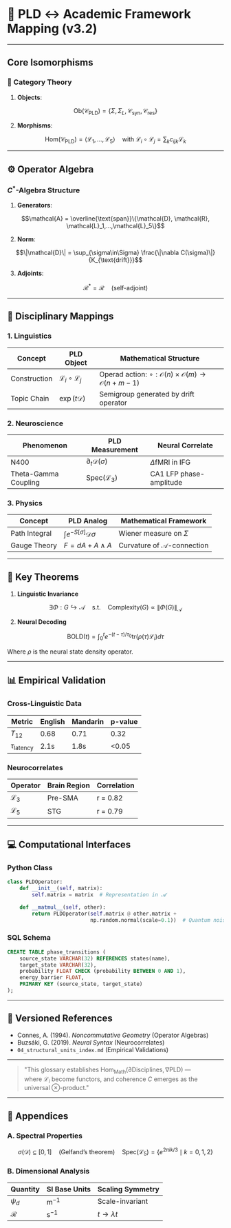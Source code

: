 # 📘 PLD ↔ Academic Framework Mapping (v3.2)

---

## Core Isomorphisms

### 📐 Category Theory

1. **Objects**:  
```math
\text{Ob}(\mathcal{C}_{\text{PLD}}) = \{\Sigma, \Sigma_L, \mathcal{C}_{\text{syn}}, \mathcal{C}_{\text{res}}\}
```

2. **Morphisms**:  
```math
\text{Hom}(\mathcal{C}_{\text{PLD}}) = \langle \mathcal{L}_1,...,\mathcal{L}_5 \rangle  
\quad \text{with } \mathcal{L}_i \circ \mathcal{L}_j = \sum_k c_{ijk}\mathcal{L}_k
```

---

## ⚙️ Operator Algebra

### $C^*$-Algebra Structure

1. **Generators**:  
```math
\mathcal{A} = \overline{\text{span}}\{\mathcal{D}, \mathcal{R}, \mathcal{L}_1,...,\mathcal{L}_5\}
```

2. **Norm**:  
```math
\|\mathcal{D}\| = \sup_{\sigma\in\Sigma} \frac{\|\nabla C(\sigma)\|}{K_{\text{drift}}}
```

3. **Adjoints**:  
```math
\mathcal{R}^* = \mathcal{R} \quad \text{(self-adjoint)}
```

---

## 🔄 Disciplinary Mappings

### 1. Linguistics

| Concept         | PLD Object                       | Mathematical Structure                          |
|-----------------|----------------------------------|--------------------------------------------------|
| Construction    | $\mathcal{L}_i \circ \mathcal{L}_j$ | Operad action: $\circ: \mathcal{O}(n) \times \mathcal{O}(m) \to \mathcal{O}(n+m-1)$ |
| Topic Chain     | $\exp(t\mathcal{D})$             | Semigroup generated by drift operator           |

### 2. Neuroscience

| Phenomenon            | PLD Measurement                  | Neural Correlate              |
|------------------------|----------------------------------|-------------------------------|
| N400                   | $\partial_t \mathcal{D}(\sigma)$ | $\Delta\text{fMRI}$ in IFG    |
| Theta-Gamma Coupling   | $\text{Spec}(\mathcal{L}_3)$     | CA1 LFP phase-amplitude       |

### 3. Physics

| Concept        | PLD Analog                            | Mathematical Framework         |
|----------------|----------------------------------------|---------------------------------|
| Path Integral  | $\int e^{-S[\sigma]}\mathcal{D}\sigma$ | Wiener measure on $\Sigma$     |
| Gauge Theory   | $F = dA + A \wedge A$                  | Curvature of $\mathcal{A}$-connection |

---

## 📏 Key Theorems

1. **Linguistic Invariance**  
```math
\exists \Phi: G \hookrightarrow \mathcal{A} \quad \text{s.t.} \quad \text{Complexity}(G) \propto \|\Phi(G)\|_{\mathcal{A}}
```

2. **Neural Decoding**  
```math
\text{BOLD}(t) = \int_0^t e^{-(t-\tau)/\tau_0} \text{tr}(\rho(\tau)\mathcal{L}_i)d\tau
```
Where $\rho$ is the neural state density operator.

---

## 📊 Empirical Validation

### Cross-Linguistic Data

| Metric               | English | Mandarin | p-value |
|----------------------|---------|----------|---------|
| $T_{12}$             | 0.68    | 0.71     | 0.32    |
| $\tau_{\text{latency}}$ | 2.1s   | 1.8s     | <0.05   |

### Neurocorrelates

| Operator        | Brain Region | Correlation |
|-----------------|--------------|-------------|
| $\mathcal{L}_3$ | Pre-SMA      | r = 0.82    |
| $\mathcal{L}_5$ | STG          | r = 0.79    |

---

## 💻 Computational Interfaces

### Python Class

```python
class PLDOperator:
    def __init__(self, matrix):
        self.matrix = matrix  # Representation in 𝓐

    def __matmul__(self, other):
        return PLDOperator(self.matrix @ other.matrix + 
                           np.random.normal(scale=0.1))  # Quantum noise
```

### SQL Schema

```sql
CREATE TABLE phase_transitions (
    source_state VARCHAR(32) REFERENCES states(name),
    target_state VARCHAR(32),
    probability FLOAT CHECK (probability BETWEEN 0 AND 1),
    energy_barrier FLOAT,
    PRIMARY KEY (source_state, target_state)
);
```

---

## 🔖 Versioned References

- Connes, A. (1994). *Noncommutative Geometry* (Operator Algebras)  
- Buzsáki, G. (2019). *Neural Syntax* (Neurocorrelates)  
- `04_structural_units_index.md` (Empirical Validations)

---

> "This glossary establishes $\text{Hom}_{\text{Math}}(\partial\text{Disciplines}, \nabla\text{PLD})$ —  
> where $\mathcal{L}_i$ become functors, and coherence $C$ emerges as the universal $\otimes$-product."

---

## 📎 Appendices

### A. Spectral Properties

```math
\sigma(\mathcal{D}) \subseteq [0,1] \quad \text{(Gelfand's theorem)}
\quad \text{Spec}(\mathcal{L}_5) = \{e^{2\pi ik/3} \mid k=0,1,2\}
```

### B. Dimensional Analysis

| Quantity      | SI Base Units | Scaling Symmetry     |
|---------------|----------------|------------------------|
| $\psi_d$      | m$^{-1}$       | Scale-invariant       |
| $\mathcal{R}$ | s$^{-1}$       | $t \to \lambda t$     |

